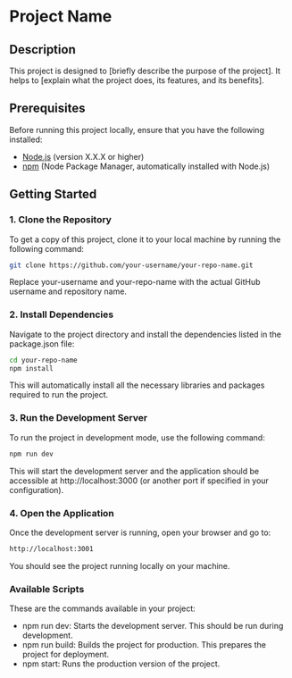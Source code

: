 # Project Name

## Description

This project is designed to [briefly describe the purpose of the project]. It helps to [explain what the project does, its features, and its benefits].

## Prerequisites

Before running this project locally, ensure that you have the following installed:

- [Node.js](https://nodejs.org/) (version X.X.X or higher)
- [npm](https://npmjs.com) (Node Package Manager, automatically installed with Node.js)

## Getting Started

### 1. Clone the Repository

To get a copy of this project, clone it to your local machine by running the following command:

```bash
git clone https://github.com/your-username/your-repo-name.git
```
Replace your-username and your-repo-name with the actual GitHub username and repository name.

### 2. Install Dependencies

Navigate to the project directory and install the dependencies listed in the package.json file:

```bash
cd your-repo-name
npm install
```
This will automatically install all the necessary libraries and packages required to run the project.

### 3. Run the Development Server

To run the project in development mode, use the following command:

```bash
npm run dev
```
This will start the development server and the application should be accessible at http://localhost:3000 (or another port if specified in your configuration).

### 4. Open the Application

Once the development server is running, open your browser and go to:

```bash
http://localhost:3001
```
You should see the project running locally on your machine.

### Available Scripts

These are the commands available in your project:

* npm run dev: Starts the development server. This should be run during development.
* npm run build: Builds the project for production. This prepares the project for deployment.
* npm start: Runs the production version of the project.
